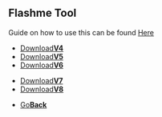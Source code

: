 ## Flashme Tool

Guide on how to use this can be found <a href="https://web.archive.org/web/https://wiki.gbatemp.net/wiki/FlashMe">Here<a/>

<threebutton>
  <ul>
    <li><a href="V4.zip">Download<strong>V4</strong></a></li>
    <li><a href="V5.zip">Download<strong>V5</strong></a></li>
    <li><a href="V6.zip">Download<strong>V6</strong></a></li>
  </ul>
  </threebutton>
<twobutton>
  <ul>
    <li><a href="V7.zip">Download<strong>V7</strong></a></li>
    <li><a href="V8.zip">Download<strong>V8</strong></a></li>
  </ul>
  </twobutton>



<onebutton>
<ul>
            <li><a href="../">Go<strong>Back</strong></a></li>
          </ul>
</onebutton>
